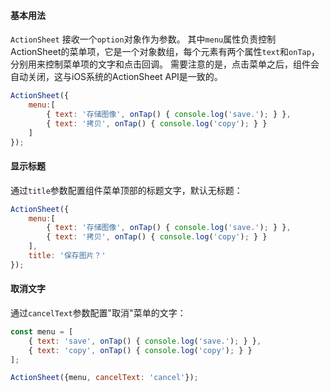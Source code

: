 #### 基本用法
`ActionSheet` 接收一个`option`对象作为参数。
其中`menu`属性负责控制ActionSheet的菜单项，它是一个对象数组，每个元素有两个属性`text`和`onTap`，分别用来控制菜单项的文字和点击回调。
需要注意的是，点击菜单之后，组件会自动关闭，这与iOS系统的ActionSheet API是一致的。

```JavaScript
ActionSheet({
    menu:[
        { text: '存储图像', onTap() { console.log('save.'); } },
        { text: '拷贝', onTap() { console.log('copy'); } }
    ]
});
```

#### 显示标题

通过`title`参数配置组件菜单顶部的标题文字，默认无标题：

```JavaScript
ActionSheet({
    menu:[
        { text: '存储图像', onTap() { console.log('save.'); } },
        { text: '拷贝', onTap() { console.log('copy'); } }
    ],
    title: '保存图片？'
});
```

#### 取消文字

通过`cancelText`参数配置"取消"菜单的文字：

```JavaScript
const menu = [
    { text: 'save', onTap() { console.log('save.'); } },
    { text: 'copy', onTap() { console.log('copy'); } }
];

ActionSheet({menu, cancelText: 'cancel'});
```